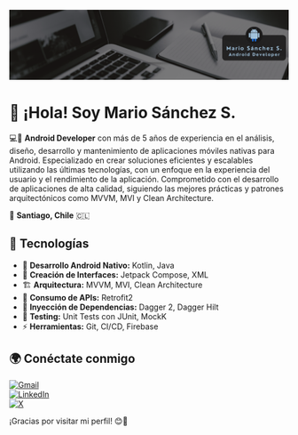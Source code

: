 ![Banner](https://raw.githubusercontent.com/marsanchezs/marsanchezs/main/banner.png)

# 👋 ¡Hola! Soy Mario Sánchez S.  

💻📱 **Android Developer** con más de 5 años de experiencia en el análisis, diseño, desarrollo y mantenimiento de aplicaciones móviles nativas para Android. Especializado en crear soluciones eficientes y escalables utilizando las últimas tecnologías, con un enfoque en la experiencia del usuario y el rendimiento de la aplicación. Comprometido con el desarrollo de aplicaciones de alta calidad, siguiendo las mejores prácticas y patrones arquitectónicos como MVVM, MVI y Clean Architecture.

📍 **Santiago, Chile** 🇨🇱

## 🚀 Tecnologías  
- 📱 **Desarrollo Android Nativo:** Kotlin, Java  
- 🎨 **Creación de Interfaces:** Jetpack Compose, XML  
- 🏗️ **Arquitectura:** MVVM, MVI, Clean Architecture  
- 🔌 **Consumo de APIs:** Retrofit2  
- 🍼 **Inyección de Dependencias:** Dagger 2, Dagger Hilt  
- 🧪 **Testing:** Unit Tests con JUnit, MockK  
- ⚡ **Herramientas:** Git, CI/CD, Firebase  

## 🌍 Conéctate conmigo  
[![Gmail](https://img.shields.io/badge/Gmail-D14836?style=for-the-badge&logo=gmail&logoColor=white)](mailto:marsanchezs@gmail.com)  
[![LinkedIn](https://img.shields.io/badge/LinkedIn-0A66C2?style=for-the-badge&logo=linkedin&logoColor=white)](https://linkedin.com/in/mario-sánchez-954b01a9)  
[![X](https://img.shields.io/badge/X-000000?style=for-the-badge&logo=twitter&logoColor=white)](https://twitter.com/mar_sanchez_s)  

¡Gracias por visitar mi perfil! 😊🚀
